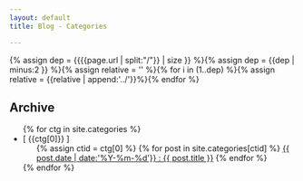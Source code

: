 ```yaml
---
layout: default
title: Blog - Categories

---
```

{% assign dep = {{{{page.url | split:"/"}} | size }} %}{% assign dep = {{dep | minus:2 }} %}{% assign relative = '' %}{% for i in (1..dep) %}{% assign relative = {{relative | append:'../'}}%}{% endfor %}
## Archive
<ul>
{% for ctg in site.categories %}
  <li>
    [ {{ctg[0]}} ]
<ul>
{% assign ctid = ctg[0] %}
{% for post in site.categories[ctid] %}
<a href="{{relative}}{{ post.url | replace_first:'/',''}}">{{ post.date | date:'%Y-%m-%d'}} : {{ post.title }}</a>
{% endfor %}
</ul>
  </li>
{% endfor %}
</ul>
